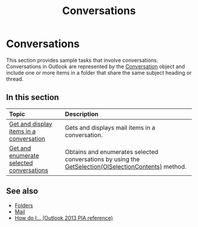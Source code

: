 ﻿---
title: Conversations
TOCTitle: Conversations
ms:assetid: 1b2e2a12-314b-438f-8f05-a13149916143
ms:mtpsurl: https://msdn.microsoft.com/library/Ff184593(v=office.15)
ms:contentKeyID: 55119830
ms.date: 07/24/2014
mtps_version: v=office.15
---

# Conversations

This section provides sample tasks that involve conversations. Conversations in Outlook are represented by the [Conversation](https://msdn.microsoft.com/library/ff184711\(v=office.15\)) object and include one or more items in a folder that share the same subject heading or thread.

## In this section

|Topic|Description|
|:----|:----------|
|[Get and display items in a conversation](how-to-get-and-display-items-in-a-conversation.md)  |Gets and displays mail items in a conversation.|
|[Get and enumerate selected conversations](how-to-get-and-enumerate-selected-conversations.md)  |Obtains and enumerates selected conversations by using the [GetSelection(OlSelectionContents)](https://msdn.microsoft.com/library/ff185002\(v=office.15\)) method.|

## See also

- [Folders](folders.md)
- [Mail](mail.md)
- [How do I... (Outlook 2013 PIA reference)](how-do-i-outlook-2013-pia-reference.md)

